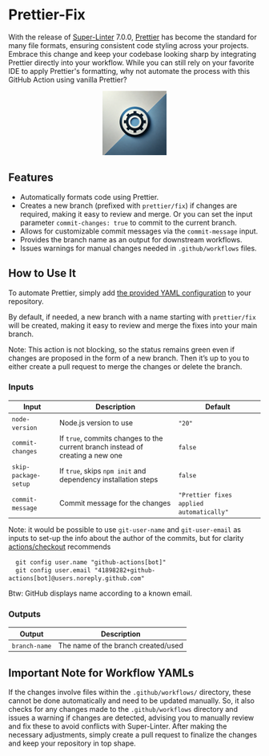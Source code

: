 # Prettier-Fix

With the release of [Super-Linter](https://github.com/super-linter/super-linter) 7.0.0, [Prettier](https://prettier.io/) has become the standard for many file formats, ensuring consistent code styling across your projects. Embrace this change and keep your codebase looking sharp by integrating Prettier directly into your workflow. While you can still rely on your favorite IDE to apply Prettier's formatting, why not automate the process with this GitHub Action using vanilla Prettier?

<p align="center">
  <img src=".github/images/social-preview.png" width="128" alt="accessibility text">
</p>

## Features

- Automatically formats code using Prettier.
- Creates a new branch (prefixed with `prettier/fix`) if changes are required, making it easy to review and merge. Or you can set the input parameter `commit-changes: true` to commit to the current branch.
- Allows for customizable commit messages via the `commit-message` input.
- Provides the branch name as an output for downstream workflows.
- Issues warnings for manual changes needed in `.github/workflows` files.

## How to Use It

To automate Prettier, simply add [the provided YAML configuration](.github/workflows/prettier-fix.yml) to your repository.

By default, if needed, a new branch with a name starting with `prettier/fix` will be created, making it easy to review and merge the fixes into your main branch.

Note: This action is not blocking, so the status remains green even if changes are proposed in the form of a new branch. Then it’s up to you to either create a pull request to merge the changes or delete the branch.

### Inputs

| Input                | Description                                                                    | Default                                          |
| -------------------- | ------------------------------------------------------------------------------ | ------------------------------------------------ |
| `node-version`       | Node.js version to use                                                         | `"20"`                                           |
| `commit-changes`     | If `true`, commits changes to the current branch instead of creating a new one | `false`                                          |
| `skip-package-setup` | If `true`, skips `npm init` and dependency installation steps                  | `false`                                          |
| `commit-message`     | Commit message for the changes                                                 | `"Prettier fixes applied automatically"`         |

Note: it would be possible to use `git-user-name` and `git-user-email` as inputs to set-up the info about the author of the commits, but for clarity [actions/checkout](https://github.com/actions/checkout?tab=readme-ov-file#push-a-commit-using-the-built-in-token) recommends
```
  git config user.name "github-actions[bot]"
  git config user.email "41898282+github-actions[bot]@users.noreply.github.com"
```
Btw: GitHub displays name according to a known email.

### Outputs

| Output        | Description                         |
| ------------- | ----------------------------------- |
| `branch-name` | The name of the branch created/used |

## Important Note for Workflow YAMLs

If the changes involve files within the `.github/workflows/` directory, these cannot be done automatically and need to be updated manually.
So, it also checks for any changes made to the `.github/workflows` directory and issues a warning if changes are detected, advising you to manually review and fix these to avoid conflicts with Super-Linter.
After making the necessary adjustments, simply create a pull request to finalize the changes and keep your repository in top shape.
